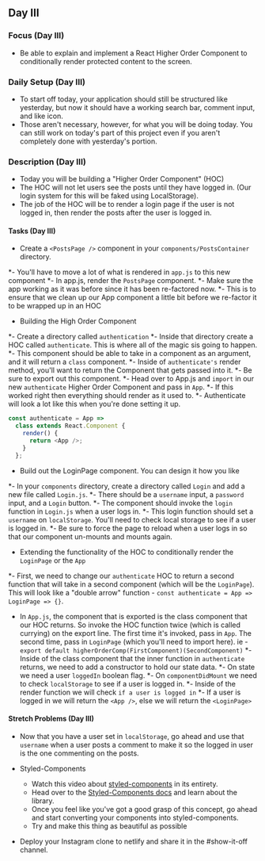 ## Day III

### Focus (Day III)

- Be able to explain and implement a React Higher Order Component to conditionally render protected content to the screen.

### Daily Setup (Day III)

- To start off today, your application should still be structured like yesterday, but now it should have a working search bar, comment input, and like icon.
- Those aren't necessary, however, for what you will be doing today. You can still work on today's part of this project even if you aren't completely done with yesterday's portion.

### Description (Day III)

- Today you will be building a "Higher Order Component" (HOC)
- The HOC will not let users see the posts until they have logged in. (Our login system for this will be faked using LocalStorage).
- The job of the HOC will be to render a login page if the user is not logged in, then render the posts after the user is logged in.

#### Tasks (Day III)

- Create a `<PostsPage />` component in your `components/PostsContainer` directory.

*- You'll have to move a lot of what is rendered in `app.js` to this new component
*- In app.js, render the `PostsPage` component.
*- Make sure the app working as it was before since it has been re-factored now.
*- This is to ensure that we clean up our App component a little bit before we re-factor it to be wrapped up in an HOC

- Building the High Order Component

*- Create a directory called `authentication`
*- Inside that directory create a HOC called `authenticate`. This is where all of the magic sis going to happen.
*- This component should be able to take in a component as an argument, and it will return a `class` component.
*- Inside of `authenticate's` render method, you'll want to return the Component that gets passed into it.
*- Be sure to export out this component.
*- Head over to App.js and `import` in our new `authenticate` Higher Order Component and pass in `App`.
*- If this worked right then everything should render as it used to.
*- Authenticate will look a lot like this when you're done setting it up.

```js
const authenticate = App =>
  class extends React.Component {
    render() {
      return <App />;
    }
  };
```

- Build out the LoginPage component. You can design it how you like

*- In your `components` directory, create a directory called `Login` and add a new file called `Login.js`.
*- There should be a `username` input, a `password` input, and a `Login` button.
*- The component should invoke the `login` function in `Login.js` when a user logs in.
*- This login function should set a `username` on `localStorage`. You'll need to check local storage to see if a user is logged in.
*- Be sure to force the page to reload when a user logs in so that our component un-mounts and mounts again.

- Extending the functionality of the HOC to conditionally render the `LoginPage` or the `App`

*- First, we need to change our `authenticate` HOC to return a second function that will take in a second component (which will be the `LoginPage`). This will look like a "double arrow" function - `const authenticate = App => LoginPage => {}`.
  - In `App.js`, the component that is exported is the class component that our HOC returns. So invoke the HOC function twice (which is called currying) on the export line. The first time it's invoked, pass in `App`. The second time, pass in `LoginPage` (which you'll need to import here). ie - `export default higherOrderComp(FirstComponent)(SecondComponent)`
*- Inside of the class component that the inner function in `authenticate` returns, we need to add a constructor to hold our state data.
*- On state we need a user `loggedIn` boolean flag.
*- On `componentDidMount` we need to check `localStorage` to see if a user is logged in.
*- Inside of the render function we will check `if a user is logged in`
*- If a user is logged in we will return the `<App />`, else we will return the `<LoginPage>`

#### Stretch Problems (Day III)

- Now that you have a user set in `localStorage`, go ahead and use that `username` when a user posts a comment to make it so the logged in user is the one commenting on the posts.
- Styled-Components

  - Watch this video about [styled-components](https://youtu.be/bIK2NwoK9xk) in its entirety.
  - Head over to the [Styled-Components docs](https://www.styled-components.com/) and learn about the library.
  - Once you feel like you've got a good grasp of this concept, go ahead and start converting your components into styled-components.
  - Try and make this thing as beautiful as possible

- Deploy your Instagram clone to netlify and share it in the #show-it-off channel.
